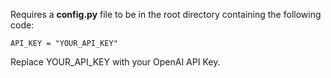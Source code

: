 Requires a **config.py** file to be in the root directory containing the following code:

```
API_KEY = "YOUR_API_KEY"
```

Replace YOUR_API_KEY with your OpenAI API Key.
